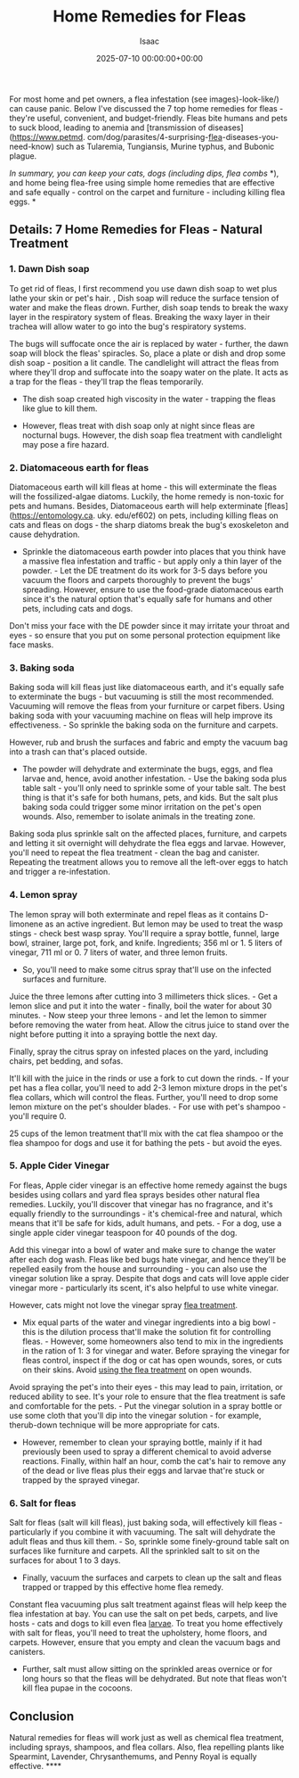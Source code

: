 ﻿---
title: Home Remedies for Fleas
description: For most home and pet owners, a flea infestation see images-look-like can cause panic. Below I've discussed the 7 top home remedies for fleas - they're...
slug: /home-remedies-for-fleas/
date: 2025-07-10 00:00:00+00:00
lastmod: 2025-07-10 00:00:00+03:00
author: Isaac
categories:
- Fleas
- Guide
tags:
- fleas
- remedie
- flea
layout: post
---

For most home and pet owners, a flea infestation (see images)-look-like/) can cause panic. Below I've discussed the 7 top home remedies for fleas - they're useful, convenient, and budget-friendly. Fleas bite humans and pets to suck blood, leading to anemia and [transmission of diseases](https://www.petmd. com/dog/parasites/4-surprising-[flea](https://pestpolicy.com/best-flea-carpet-powder/)-diseases-you-need-know) such as Tularemia, Tungiansis, Murine typhus, and Bubonic plague.

*In summary, you can keep your cats, dogs (including dips, flea combs* *), and home being flea-free using simple home remedies that are effective and safe equally - control on the carpet and furniture - including killing flea eggs. *

##  Details: 7 Home Remedies for Fleas - Natural Treatment

###  1. Dawn Dish soap

To get rid of fleas, I first recommend you use dawn dish soap to wet plus lathe your skin or pet's hair. , Dish soap will reduce the surface tension of water and make the fleas drown. Further, dish soap tends to break the waxy layer in the respiratory system of fleas. Breaking the waxy layer in their trachea will allow water to go into the bug's respiratory systems.

The bugs will suffocate once the air is replaced by water - further, the dawn soap will block the fleas' spiracles. So, place a plate or dish and drop some dish soap - position a lit candle. The candlelight will attract the fleas from where they'll drop and suffocate into the soapy water on the plate. It acts as a trap for the fleas - they'll trap the fleas temporarily.

- The dish soap created high viscosity in the water - trapping the fleas like glue to kill them.

- However, fleas treat with dish soap only at night since fleas are nocturnal bugs. However, the dish soap flea treatment with candlelight may pose a fire hazard.

###  2. Diatomaceous earth for fleas

Diatomaceous earth will kill fleas at home - this will exterminate the fleas will the fossilized-algae diatoms. Luckily, the home remedy is non-toxic for pets and humans. Besides, Diatomaceous earth will help exterminate [fleas](https://entomology.ca. uky. edu/ef602) on pets, including killing fleas on cats and fleas on dogs - the sharp diatoms break the bug's exoskeleton and cause dehydration.

- Sprinkle the diatomaceous earth powder into places that you think have a massive flea infestation and traffic - but apply only a thin layer of the powder. - Let the DE treatment do its work for 3-5 days before you vacuum the floors and carpets thoroughly to prevent the bugs' spreading. However, ensure to use the food-grade diatomaceous earth since it's the natural option that's equally safe for humans and other pets, including cats and dogs.

Don't miss your face with the DE powder since it may irritate your throat and eyes - so ensure that you put on some personal protection equipment like face masks.

###  3. Baking soda

Baking soda will kill fleas just like diatomaceous earth, and it's equally safe to exterminate the bugs - but vacuuming is still the most recommended. Vacuuming will remove the fleas from your furniture or carpet fibers. Using baking soda with your vacuuming machine on fleas will help improve its effectiveness. - So sprinkle the baking soda on the furniture and carpets.

However, rub and brush the surfaces and fabric and empty the vacuum bag into a trash can that's placed outside.

- The powder will dehydrate and exterminate the bugs, eggs, and flea larvae and, hence, avoid another infestation. - Use the baking soda plus table salt - you'll only need to sprinkle some of your table salt. The best thing is that it's safe for both humans, pets, and kids. But the salt plus baking soda could trigger some minor irritation on the pet's open wounds. Also, remember to isolate animals in the treating zone.

Baking soda plus sprinkle salt on the affected places, furniture, and carpets and letting it sit overnight will dehydrate the flea eggs and larvae. However, you'll need to repeat the flea treatment - clean the bag and canister. Repeating the treatment allows you to remove all the left-over eggs to hatch and trigger a re-infestation.

###  4. Lemon spray

The lemon spray will both exterminate and repel fleas as it contains D-limonene as an active ingredient. But lemon may be used to treat the wasp stings - check best wasp spray. You'll require a spray bottle, funnel, large bowl, strainer, large pot, fork, and knife. Ingredients; 356 ml or 1. 5 liters of vinegar, 711 ml or 0. 7 liters of water, and three lemon fruits.

- So, you'll need to make some citrus spray that'll use on the infected surfaces and furniture.

Juice the three lemons after cutting into 3 millimeters thick slices. - Get a lemon slice and put it into the water - finally, boil the water for about 30 minutes. - Now steep your three lemons - and let the lemon to simmer before removing the water from heat. Allow the citrus juice to stand over the night before putting it into a spraying bottle the next day.

Finally, spray the citrus spray on infested places on the yard, including chairs, pet bedding, and sofas.

It'll kill with the juice in the rinds or use a fork to cut down the rinds. - If your pet has a flea collar, you'll need to add 2-3 lemon mixture drops in the pet's flea collars, which will control the fleas. Further, you'll need to drop some lemon mixture on the pet's shoulder blades. - For use with pet's shampoo - you'll require 0.

25 cups of the lemon treatment that'll mix with the cat flea shampoo or the flea shampoo for dogs and use it for bathing the pets - but avoid the eyes.

###  5. Apple Cider Vinegar

For fleas, Apple cider vinegar is an effective home remedy against the bugs besides using collars and yard flea sprays besides other natural flea remedies. Luckily, you'll discover that vinegar has no fragrance, and it's equally friendly to the surroundings - it's chemical-free and natural, which means that it'll be safe for kids, adult humans, and pets. - For a dog, use a single apple cider vinegar teaspoon for 40 pounds of the dog.

Add this vinegar into a bowl of water and make sure to change the water after each dog wash. Fleas like bed bugs hate vinegar, and hence they'll be repelled easily from the house and surrounding - you can also use the vinegar solution like a spray. Despite that dogs and cats will love apple cider vinegar more - particularly its scent, it's also helpful to use white vinegar.

However, cats might not love the vinegar spray [flea treatment](https://pestpolicy.com/best-flea-treatment-for-puppies/).

- Mix equal parts of the water and vinegar ingredients into a big bowl - this is the dilution process that'll make the solution fit for controlling fleas. - However, some homeowners also tend to mix in the ingredients in the ration of 1: 3 for vinegar and water. Before spraying the vinegar for fleas control, inspect if the dog or cat has open wounds, sores, or cuts on their skins. Avoid [using the flea treatment](https://pestpolicy.com/best-flea-treatment-for-kittens/) on open wounds.

Avoid spraying the pet's into their eyes - this may lead to pain, irritation, or reduced ability to see. It's your role to ensure that the flea treatment is safe and comfortable for the pets. - Put the vinegar solution in a spray bottle or use some cloth that you'll dip into the vinegar solution - for example, therub-down technique will be more appropriate for cats.

- However, remember to clean your spraying bottle, mainly if it had previously been used to spray a different chemical to avoid adverse reactions. Finally, within half an hour, comb the cat's hair to remove any of the dead or live fleas plus their eggs and larvae that're stuck or trapped by the sprayed vinegar.

###  6. Salt for fleas

Salt for fleas (salt will kill fleas), just baking soda, will effectively kill fleas - particularly if you combine it with vacuuming. The salt will dehydrate the adult fleas and thus kill them. - So, sprinkle some finely-ground table salt on surfaces like furniture and carpets. All the sprinkled salt to sit on the surfaces for about 1 to 3 days.

- Finally, vacuum the surfaces and carpets to clean up the salt and fleas trapped or trapped by this effective home flea remedy.

Constant flea vacuuming plus salt treatment against fleas will help keep the flea infestation at bay. You can use the salt on pet beds, carpets, and live hosts - cats and dogs to kill even flea [larvae](https://pestpolicy.com/what-do-flea-larvae-eat/). To treat you home effectively with salt for fleas, you'll need to treat the upholstery, home floors, and carpets. However, ensure that you empty and clean the vacuum bags and canisters.

- Further, salt must allow sitting on the sprinkled areas overnice or for long hours so that the fleas will be dehydrated. But note that fleas won't kill flea pupae in the cocoons.

##  Conclusion

Natural remedies for fleas will work just as well as chemical flea treatment, including sprays, shampoos, and flea collars. Also, flea repelling plants like Spearmint, Lavender, Chrysanthemums, and Penny Royal is equally effective. ****


